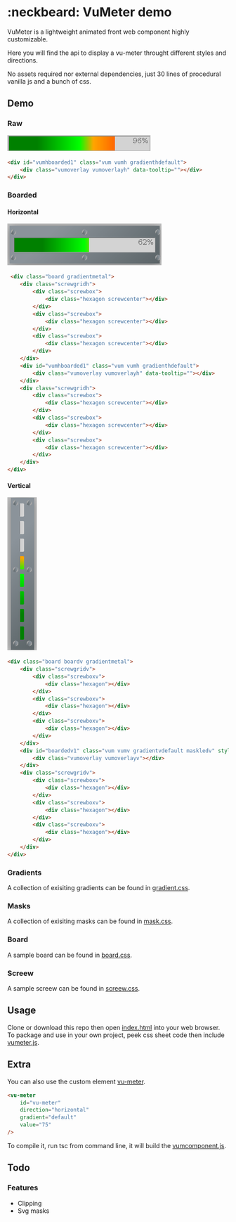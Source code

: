 # :neckbeard: VuMeter demo

VuMeter is a lightweight animated front web component highly customizable.

Here you will find the api to display a vu-meter throught different styles and directions.  

No assets required nor external dependencies, just 30 lines of procedural vanilla js and a bunch of css.

## Demo

### Raw

![VuMeter Horizontal Raw](doc/img/raw.gif)

``` html
<div id="vumhboarded1" class="vum vumh gradienthdefault">
    <div class="vumoverlay vumoverlayh" data-tooltip=""></div>
</div>
```

### Boarded

#### Horizontal

![VuMeter Horizontal Boarded](doc/img/boardedh.gif)

``` html
 <div class="board gradientmetal">
    <div class="screwgridh">
        <div class="screwbox">
            <div class="hexagon screwcenter"></div>
        </div>
        <div class="screwbox">
            <div class="hexagon screwcenter"></div>
        </div>
        <div class="screwbox">
            <div class="hexagon screwcenter"></div>
        </div>
    </div>
    <div id="vumhboarded1" class="vum vumh gradienthdefault">
        <div class="vumoverlay vumoverlayh" data-tooltip=""></div>
    </div>
    <div class="screwgridh">
        <div class="screwbox">
            <div class="hexagon screwcenter"></div>
        </div>
        <div class="screwbox">
            <div class="hexagon screwcenter"></div>
        </div>
        <div class="screwbox">
            <div class="hexagon screwcenter"></div>
        </div>
    </div>
</div>
```

#### Vertical

![VuMeter Vertical Boarded](doc/img/boardedv.gif)

``` html
<div class="board boardv gradientmetal">
    <div class="screwgridv">
        <div class="screwboxv">
            <div class="hexagon"></div>
        </div>
        <div class="screwboxv">
            <div class="hexagon"></div>
        </div>
        <div class="screwboxv">
            <div class="hexagon"></div>
        </div>
    </div>
    <div id="boardedv1" class="vum vumv gradientvdefault maskledv" style="width:.7em">
        <div class="vumoverlay vumoverlayv"></div>
    </div>
    <div class="screwgridv">
        <div class="screwboxv">
            <div class="hexagon"></div>
        </div>
        <div class="screwboxv">
            <div class="hexagon"></div>
        </div>
        <div class="screwboxv">
            <div class="hexagon"></div>
        </div>
    </div>
</div>
```

### Gradients

A collection of exisiting gradients can be found in [gradient.css](src/css/gradient.css).

### Masks

A collection of exisiting masks can be found in [mask.css](src/css/mask.css).

### Board

A sample board can be found in [board.css](src/css/board.css).

### Screew

A sample screew can be found in [screew.css](src/css/screew.css).

## Usage

Clone or download this repo then open [index.html](src/index.html) into your web browser.  
To package and use in your own project, peek css sheet code then include [vumeter.js](src/js/vumeter.js).

## Extra

You can also use the custom element [vu-meter](src/components/vumcomponent.ts).

``` html
<vu-meter 
    id="vu-meter" 
    direction="horizontal" 
    gradient="default" 
    value="75"
/>
```
To compile it, run tsc from command line, it will build the [vumcomponent.js](src/js/vumcomponent.js).

## Todo

### Features

* Clipping
* Svg masks
